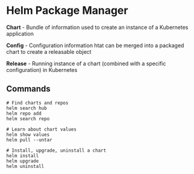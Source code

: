 # Helm Package Manager

**Chart** - Bundle of information used to create an instance of a Kubernetes application

**Config** - Configuration information htat can be merged into a packaged chart to create a releasable object

**Release** - Running instance of a chart (combined with a specific configuration) in Kubernetes


## Commands
```
# Find charts and repos
helm search hub
helm repo add
helm search repo

# Learn about chart values
helm show values
helm pull --untar

# Install, upgrade, uninstall a chart
helm install
helm upgrade
helm uninstall
```
